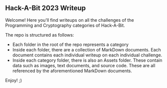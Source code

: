 ## Hack-A-Bit 2023 Writeup
Welcome! Here you'll find writeups on all the challenges of the Programming and Cryptography categories of Hack-A-Bit.

The repo is structured as follows:
- Each folder in the root of the repo represents a category
- Inside each folder, there are a collection of MarkDown documents. Each document contains each individual writeup on each individual challenge.
- Inside each category folder, there is also an Assets folder. These contain data such as images, text documents, and source code. These are all referenced by the aforementioned MarkDown documents.

Enjoy! ;)
